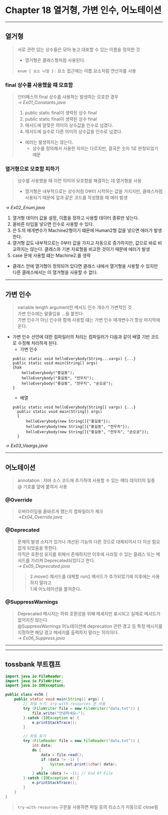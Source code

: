 # Chapter 18 열거형, 가변 인수, 어노테이션

---

## 열거형
> 서로 관련 있는 상수들은 모아 놓고 대표할 수 있는 이름을 정의한 것  
>+  열거형은 클래스형처럼 사용된다.  
>
>``enum { 요소 나열 }`` : 요소 접근에는 이름.요소처럼 연산자를 사용

### final 상수를 사용했을 떄 모호함
> 인터페스의 final 상수를 사용하는 발생하는 모호한 경우  
> *→ Ex01_Constants.java*
> 1. public static final이 생략된 상수 final
> 2. public static final이 생략된 상수 final
> 3.  메서드에 알맞은 의미의 상수값을 인수로 넘겼다.
> 4. 메서드에 실수로 다른 의미의 상수값을 인수로 넘겼다.
> + 에러는 발생하지는 않는다.
>   + 상수를 정의해서 사용한 의미는 다르지만, 결국은 숫자 1로 판정되었기 때문

### 열거형으로 모호함 피하기
> 상수를 사용했을 때 이런 의미의 모호함을 해결하는 데 열거형을 사용
> + 열거형은 내부적으로는 상수처럼 0부터 시작하는 값을 가지지만, 클래스처럼 사용되기 때문에 앞과 같은 코드를 작성했을 때 에러 발생

*→ Ex02_Enum.java*
1. 열거형 데이터 값을 설정, 이름을 정하고 사용할 데이터 종류만 넣는다.
2. 올바른 타입을 넣으면 인수로 사용할 수 있다. 
3. 은 5.의 매개변수가 Machine2형이기 떄문에 Human2형 값을 넣으면 에러가 발생한다.
4. 열거형 값도 내부적으로는 0부터 값을 가지고 자동으로 증가하지만, 값으로 바로 비교하지는 않는다. 클래스와 기본 자료형을 비교한 것이기 때문에 에러가 발생
6. case 문에 사용할 떄는 Machine2.를 생략

+ 클래스 안에 열거형이 정의되어 있다면 클래스 내에서 열거형을 사용할 수 있지만 다른 클래스에서는 이 열거형을 사용할 수 없다.

---

## 가변 인수
> variable length argument란 메서드 인수 개수가 가변적인 것  
> 가변 인수에는 말줄임표 ...을 붙힌다.  
> 가변 인수가 아닌 인수와 함께 사용할 떄는 가변 인수 매개변수가 항상 마지막에 온다.

+ 가변 인수 선언에 대한 컴파일러의 처리는 컴파일러가 다음과 같이 배열 기반 코드로 수정해 처리하게 된다.
    + 가변 인수
    ````
  public static void helloEverybody(String...vargs) {...}
    public static void main(String[] args)
    {hak
        helloEverybody("홍길동");
        helloEverybody("홍길동", "전우치");
        helloEverybody("홍길동", "전우치", "손오공");
    }
  ````
  + 배열
  ````
  public static void helloEverybody(String[] vargs) {...}
    public static void main(String[] args)
    {
        helloEverybody(new String[]{"홍길동"});
        helloEverybody(new String[]{"홍길동", "전우치"});
        helloEverybody(new String[]{"홍길동", "전우치", "손오공"});
    }
  ````

*→ Ex03_Vaargs.java*

---

## 어노테이션
>annotation :  자바 소스 코드에 추가하여 사용할 수 있는 메타 데이터의 일종  
> @ 기호를 앞에 붙여서 사용

### @Override
> 오버라이딩을 올바르게 했는지 컴파일러가 체크  
> →*Ex04_Override.java*

### @Deprecated
> 문제의 발생 소지가 있거나 개선된 기능의 다른 것으로 대체되어서 더 이상 필요 없게 되었음을 뜻한다.  
> 아직은 호환성 유지를 위해서 존재하지만 이후에 사라질 수 있는 클래스 또는 메서드를 가리켜 Deprecated되었다고 한다.  
> *→ Ex05_Deprecated.java*
> > 2.move() 메서드를 대체할 run() 메서드가 추가되었기에 이후에는 사용하지 말라고  
> >1.에 어노테이션을 붙혀준다.

### @SuppressWarnings
> Deprecated 메시지는 하위 호환성을 위해 메세지만 표시되고 실제로 메서드가 없어지진 않는다.  
> @SuppressWarnings 어노테이션에 deprecation 관련 경고 등 특정 메시지를 지정하면 해당 경고 메세지를 출력하지 말라는 의미이다.  
> *→ Ex06_Suppress.java*

---

---

## tossbank 부트캠프
```java
import java.io.FileReader;
import java.io.FileWriter;
import java.io.IOException;

public class ex56 {
    public static void main(String[] args) {
        // 파일 쓰기: try-with-resources 문 사용
        try (FileWriter file = new FileWriter("data.txt")) {
            file.write("안녕하세요~");
        } catch (IOException e) {
            e.printStackTrace();
        }

        // 파일 읽기
        try (FileReader file = new FileReader("data.txt")) {
            int data;
            do {
                data = file.read();
                if (data != -1) {
                    System.out.print((char) data);
                }
            } while (data != -1); // End Of File
        } catch (IOException e) {
            e.printStackTrace();
        }
    }
}
```

> `try-with-resources` 구문을 사용하면 파일 등의 리소스가 자동으로 close됨
